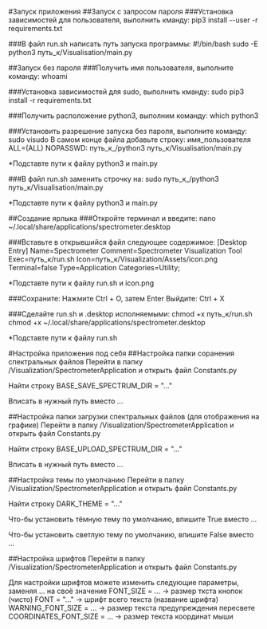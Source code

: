 #Запуск приложения
##Запуск с запросом пароля
###Установка зависимостей для пользователя, выполнить кманду:
pip3 install --user -r requirements.txt

###В файл run.sh написать путь запуска программы:
\#!/bin/bash
sudo -E python3 путь_к/Visualisation/main.py


##Запуск без пароля
###Получить имя пользователя, выполните команду:
whoami

###Установка зависимостей для sudo, выполнить кманду:
sudo pip3 install -r requirements.txt

###Получить расположение python3, выполним команду:
which python3

###Установить разрешение запуска без пароля, выполните команду:
sudo visudo
В самом конце файла добавьте строку:
имя_пользователя ALL=(ALL) NOPASSWD: путь_к_/python3 путь_к/Visualisation/main.py

*Подставте пути к файлу python3 и main.py 

###В файл run.sh заменить строчку на:
sudo путь_к_/python3 путь_к/Visualisation/main.py

*Подставте пути к файлу python3 и main.py 


##Создание ярлыка
###Откройте терминал и введите:
nano ~/.local/share/applications/spectrometer.desktop

###Вставьте в открывшийся файл следующее содержимое:
[Desktop Entry]
Name=Spectrometer
Comment=Spectrometer Visualization Tool
Exec=путь_к/run.sh
Icon=путь_к/Visualization/Assets/icon.png
Terminal=false
Type=Application
Categories=Utility;

*Подставте пути к файлу run.sh и icon.png

###Сохраните:
Нажмите Ctrl + O, затем Enter
Выйдите: Ctrl + X
    
###Сделайте run.sh и .desktop исполняемыми:
chmod +x путь_к/run.sh
chmod +x ~/.local/share/applications/spectrometer.desktop

*Подставте пути к файлу run.sh    
    
 
    
#Настройка приложения под себя
##Настройка папки соранения спектральных файлов
Перейти в папку /Visualization/SpectrometerApplication и открыть файл Constants.py

Найти строку BASE_SAVE_SPECTRUM_DIR = "..."

Вписать в нужный путь вместо ...


##Настройка папки загрузки спектральных файлов (для отображения на графике)
Перейти в папку /Visualization/SpectrometerApplication и открыть файл Constants.py

Найти строку BASE_UPLOAD_SPECTRUM_DIR = "..."

Вписать в нужный путь вместо ...


##Настройка темы по умолчанию
Перейти в папку /Visualization/SpectrometerApplication и открыть файл Constants.py

Найти строку DARK_THEME = "..."

Что-бы установить тёмную тему по умолчанию, впишите True вместо ...

Что-бы установить светлую тему по умолчанию, впишите False вместо ...

##Настройка шрифтов
Перейти в папку /Visualization/SpectrometerApplication и открыть файл Constants.py

Для настройки шрифтов можете изменить следующие параметры, заменяя ... на своё значение
FONT_SIZE = ... -> размер ткста кнопок (чисто)
FONT = "..." -> шрифт всего текста (название шрифта)
WARNING_FONT_SIZE = ... -> размер текста предупреждения  пересвете
COORDINATES_FONT_SIZE = ... -> размер текста координат мыши
    
    
